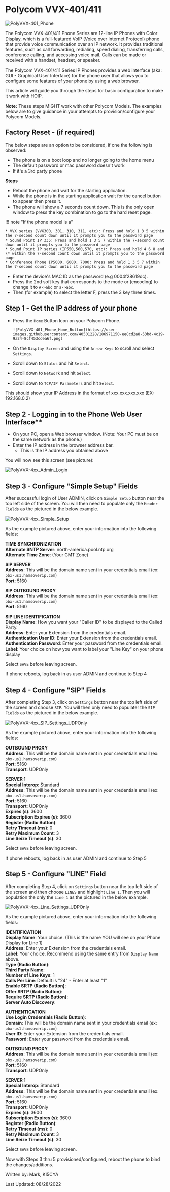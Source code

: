 # Polycom VVX-401/411
![PolyVVX-401_Phone](https://user-images.githubusercontent.com/40501228/186971221-e9fd9166-ddc9-43d0-a756-6f062820867e.png)

The Polycom VVX-401/411 Phone Series are 12-line IP Phones with Color Display, which is a full-featured VoIP (Voice over Internet Protocol) phone that provide voice communication over an IP network. It provides traditional features, such as call forwarding, redialing, speed dialing, transferring calls, conference calling, and accessing voice mail. Calls can be made or received with a handset, headset, or speaker.

The Polycom VVX-401/411 Series IP Phones provides a web interface (aka: GUI - Graphical User Interface) for the phone user that allows you to configure some features of your phone by using a web browser.

This article will guide you through the steps for basic configuration to make it work with HOIP.

**Note:** These steps MIGHT work with other Polycom Models. The examples below are to give guidance in your attempts to provision/configure your Polycom Models.

## Factory Reset - (if required)

The below steps are an option to be considered, if one the following is observed:

* The phone is on a boot loop and no longer going to the home menu
* The default password or mac password doesn't work
* If it's a 3rd party phone

**Steps**

* Reboot the phone and wait for the starting application.
* While the phone is in the starting application wait for the cancel button to appear then press it.
* The phone will show a 7 seconds count down. This is the only open window to press the key combination to go to the hard reset page.

!!! note "If the phone model is a"

    * VVX series (VVX300, 301, 310, 311, etc): Press and hold 1 3 5 within the 7-second count down until it prompts you to the password page
    * Sound Point IP 335: Press and hold 1 3 5 7 within the 7-second count down until it prompts you to the password page
    * Sound Point IP series (IP550,560,570, etc): Press and hold 4 6 8 and \* within the 7-second count down until it prompts you to the password page
    * Conference Phone IP5000, 6000, 7000: Press and hold 1 3 5 7 within the 7-second count down until it prompts you to the password page

* Enter the device's MAC ID as the password (e.g 0004f28619dc).
* Press the 2nd soft key that corresponds to the mode or (encoding) to change it to ```A->abc``` or ```a->abc```.
* Then (for example) to select the letter F, press the 3 key three times.

## Step 1 - Get the IP address of your phone

* Press the ```Home``` Button Icon on your Polycom Phone.

      ![PolyVVX-401_Phone_Home_Button](https://user-images.githubusercontent.com/40501228/186971150-ee8cd2a8-53bd-4c19-9a24-8cf453cdea6f.png)

* On the ```Display Screen``` and using the ```Arrow Keys``` to scroll and select ```Settings```.
* Scroll down to ```Status``` and hit ```Select```.
* Scroll down to ```Network``` and hit ```Select```.
* Scroll down to ```TCP/IP Parameters``` and hit ```Select```.

This should show your IP Address in the format of xxx.xxx.xxx.xxx (EX: 192.168.0.2)

## Step 2 - Logging in to the Phone Web User Interface**

* On your PC, open a Web browser window. (Note: Your PC must be on the same network as the phone.)
* Enter the IP address in the browser address bar.
   - This is the IP address you obtained above

You will now see this screen (see picture):

![PolyVVX-4xx_Admin_Login](https://user-images.githubusercontent.com/40501228/186971274-1e9c79e5-9db8-4f34-837b-496b0035f08a.png)

## Step 3 - Configure "Simple Setup" Fields

After successful login of User ADMIN, click on  ```Simple Setup``` button near the top left side of the screen. You will then need to populate only the ```Header Fields```  as the pictured in the below example.

![PolyVVX-4xx_Simple_Setup](https://user-images.githubusercontent.com/40501228/186971309-fc32d13e-798a-418b-93fa-eb94ba2f5eab.png)

As the example pictured above, enter your information into the following fields:

**TIME SYNCHRONIZATION**</br>
**Alternate SNTP Server**: north-america.pool.ntp.org</br>
**Alternate Time Zone**: (Your GMT Zone)</br>

**SIP SERVER**</br>
**Address**: This will be the domain name sent in your credentials email (ex: ```pbx-us1.hamsoverip.com```)</br>
**Port**: 5160

**SIP OUTBOUND PROXY**</br>
**Address**: This will be the domain name sent in your credentials email (ex: ```pbx-us1.hamsoverip.com```)</br>
**Port**: 5160</br>

**SIP LINE IDENTIFICATION**</br>
**Display Name**: How you want your "Caller ID" to be displayed to the Called Party. </br>
**Address**: Enter your Extension from the credentials email.</br>
**Authentication User ID**: Enter your Extension from the credentials email.</br>
**Authentication Password**: Enter your password from the credentials email.</br>
**Label**:  Your choice on how you want to label your "Line Key" on your phone display</br>

Select ```SAVE``` before leaving screen.

If phone reboots, log back in as user ADMIN and continue to Step 4

## Step 4 - Configure "SIP" Fields

After completing Step 3, click on  ```Settings``` button near the top left side of the screen and choose ```SIP```. You will then only need to populater the ```SIP Fields``` as the pictured in the below example.

![PolyVVX-4xx_SIP_Settings_UDPOnly](https://user-images.githubusercontent.com/40501228/186977655-6c78bd46-d138-4374-8512-de3044bde942.png)

As the example pictured above, enter your information into the following fields:

**OUTBOUND PROXY**</br>
**Address**: This will be the domain name sent in your credentials email (ex: ```pbx-us1.hamsoverip.com```)</br>
**Port**: 5160</br>
**Transport**: UDPOnly</br>

**SERVER 1**</br>
**Special Interop**: Standard</br>
**Address**: This will be the domain name sent in your credentials email (ex: ```pbx-us1.hamsoverip.com```)</br>
**Port**: 5160</br>
**Transport**: UDPOnly</br>
**Expires (s)**: 3600</br>
**Subscription Expires (s)**: 3600</br>
**Register (Radio Button)**: <YES></br>
**Retry Timeout (ms)**: 0</br>
**Retry Maximum Count**: 3</br>
**Line Seize Timeout (s)**: 30</br>

Select ```SAVE``` before leaving screen.

If phone reboots, log back in as user ADMIN and continue to Step 5

## Step 5 - Configure "LINE" Field

After completing Step 4, click on  ```Settings``` button near the top left side of the screen and then choose ```LINES``` and highlight ```Line 1```.
Then you will population the only the ```Line 1```  as the pictured in the below example.

![PolyVVX-4xx_Line_Settings_UDPOnly](https://user-images.githubusercontent.com/40501228/186977709-adbf52a8-fa45-4eb9-91ee-c887caeb55c0.png)

As the example pictured above, enter your information into the following fields:


**IDENTIFICATION**</br>
**Display Name**: Your choice.  (This is the name YOU will see on your Phone Display for Line 1)</br>
**Address**: Enter your Extension from the credentials email.</br>
**Label**: Your choice. Recommend using the same entry from ```Display Name``` above.</br>
**Type (Radio Button)**: <Private></br>
**Third Party Name**: <Leave Blank></br>
**Number of Line Keys**: 1</br>
**Calls Per Line**: Default is "24" - Enter at least "1"</br>
**Enable SRTP (Radio Button)**: <Yes></br>
**Offer SRTP (Radio Button)**: <No></br>
**Require SRTP (Radio Button)**: <No></br>
**Server Auto Discovery**: <Enable></br>

**AUTHENTICATION**</br>
**Use Login Credentials (Radio Button)**: <Disable></br>
**Domain**: This will be the domain name sent in your credentials email (ex: ```pbx-us1.hamsoverip.com```)</br>
**User ID**: Enter your Extension from the credentials email.</br>
**Password**: Enter your password from the credentials email.</br>


**OUTBOUND PROXY**</br>
**Address**: This will be the domain name sent in your credentials email (ex: ```pbx-us1.hamsoverip.com```)</br>
**Port**: 5160</br>
**Transport**: UDPOnly</br>

**SERVER 1**</br>
**Special Interop**: Standard</br>
**Address**: This will be the domain name sent in your credentials email (ex: ```pbx-us1.hamsoverip.com```)</br>
**Port**: 5160</br>
**Transport**: UDPOnly</br>
**Expires (s)**: 3600</br>
**Subscription Expires (s)**: 3600</br>
**Register (Radio Button)**: <YES></br>
**Retry Timeout (ms)**: 0</br>
**Retry Maximum Count**: 3</br>
**Line Seize Timeout (s)**: 30</br>

Select ```SAVE``` before leaving screen.

Now with Steps 3 thru 5 provisioned/configured, reboot the phone to bind the changes/additions.

Written by: Mark, KI5CYA

Last Updated: 08/28/2022

